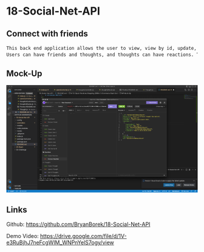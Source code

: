 # 18-Social-Net-API

## Connect with friends

```md
This back end application allows the user to view, view by id, update, add, and delete Users, Friends, Thoughts, and Reactions.
Users can have friends and thoughts, and thoughts can have reactions. Thoughts and reactions are linked to users.
```

## Mock-Up

![mock up](/assets/social-net-mockup.png)

## Links

Github: https://github.com/BryanBorek/18-Social-Net-API

Demo Video: https://drive.google.com/file/d/1V-e3RuBjhJ7neFcgWlM_WNPnYelS7ogy/view